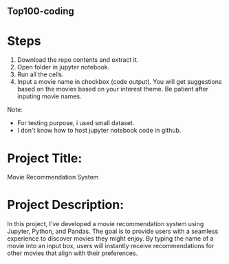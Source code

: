 ## Top100-coding ##

# Steps
1. Download the repo contents and extract it.
2. Open folder in jupyter notebook.
3. Run all the cells.
4. Input a movie name in checkbox (code output). You will get suggestions based on the movies based on your interest theme. Be patient after inputing movie names.

Note:
* For testing purpose, i used small dataset.
* I don't know how to host jupyter notebook code in github.



# Project Title:
Movie Recommendation System

# Project Description:
In this project, I've developed a movie recommendation system using Jupyter, Python, and Pandas. The goal is to provide users with a seamless experience to discover movies they might enjoy. By typing the name of a movie into an input box, users will instantly receive recommendations for other movies that align with their preferences.
